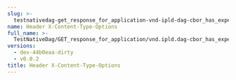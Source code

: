 ```yaml
---
slug: >-
  testnativedag-get_response_for_application-vnd-ipld-dag-cbor_has_expected_content-type-header_x-content-type-options
name: Header X-Content-Type-Options
full_name: >-
  TestNativeDag/GET_response_for_application/vnd.ipld.dag-cbor_has_expected_Content-Type/Header_X-Content-Type-Options
versions:
  - dev-44b0eaa-dirty
  - v0.0.2
title: Header X-Content-Type-Options
---
```


